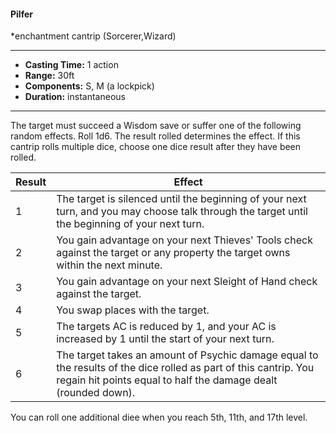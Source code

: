 #### Pilfer
*enchantment cantrip (Sorcerer,Wizard)
___
- **Casting Time:** 1 action
- **Range:** 30ft
- **Components:** S, M (a lockpick)
- **Duration:** instantaneous
---
The target must succeed a Wisdom save or suffer one of the following random effects. Roll 1d6. The result rolled determines the effect. If this cantrip rolls multiple dice, choose one dice result after they have been rolled.

Result | Effect
------ | ------
1|The target is silenced until the beginning of your next turn, and you may choose talk through the target until the beginning of your next turn.
2|You gain advantage on your next Thieves' Tools check against the target or any property the target owns within the next minute.
3|You gain advantage on your next Sleight of Hand check against the target.
4|You swap places with the target.
5|The targets AC is reduced by 1, and your AC is increased by 1 until the start of your next turn.
6|The target takes an amount of Psychic damage equal to the results of the dice rolled as part of this cantrip. You regain hit points equal to half the damage dealt (rounded down).

You can roll one additional diee when you reach 5th, 11th, and 17th level.


